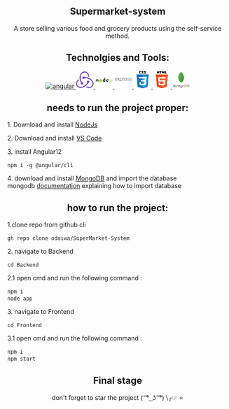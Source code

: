 <h2 align="center">Supermarket-system</h2>

<div align="center">A store selling various food and grocery products using the self-service method. </div>
<h2 align="center">Technolgies and Tools:</h2>
<p align="center"> <a href="https://angular.io" target="_blank" rel="noreferrer"> <img src="https://angular.io/assets/images/logos/angular/angular.svg" alt="angular" width="40" height="40"/> </a>
    <a href="https://redux.js.org" target="_blank" rel="noreferrer"> <img src="https://raw.githubusercontent.com/devicons/devicon/master/icons/redux/redux-original.svg" alt="redux" width="40" height="40"/> </a>
  <a href="https://nodejs.org" target="_blank" rel="noreferrer"> <img src="https://raw.githubusercontent.com/devicons/devicon/master/icons/nodejs/nodejs-original-wordmark.svg" alt="nodejs" width="40" height="40"/> </a> 
   <a href="https://expressjs.com" target="_blank" rel="noreferrer"> <img src="https://raw.githubusercontent.com/devicons/devicon/master/icons/express/express-original-wordmark.svg" alt="express" width="40" height="40"/> </a> 
  <a href="https://www.w3schools.com/css/" target="_blank" rel="noreferrer"> <img src="https://raw.githubusercontent.com/devicons/devicon/master/icons/css3/css3-original-wordmark.svg" alt="css3" width="40" height="40"/> </a> 
  <a href="https://www.w3.org/html/" target="_blank" rel="noreferrer"> <img src="https://raw.githubusercontent.com/devicons/devicon/master/icons/html5/html5-original-wordmark.svg" alt="html5" width="40" height="40"/> </a> 
  <a href="https://www.mongodb.com/" target="_blank" rel="noreferrer"> <img src="https://raw.githubusercontent.com/devicons/devicon/master/icons/mongodb/mongodb-original-wordmark.svg" alt="mongodb" width="40" height="40"/> </a>
 </p>

<h2 align="center">needs to run the project proper:</h2>
<div>
    <p>1. Download and install <a href="https://nodejs.org/dist/v16.13.1/node-v16.13.1-x64.msi">NodeJs</a>    </p>
</div>
<div>
    <p>2. Download and install <a href="https://code.visualstudio.com/download">VS Code</a> </p>
</div>
<div>
    <p>3. install Angular12  </p>

    npm i -g @angular/cli
</div>
<div>
    4. download and install <a href="https://www.mongodb.com/try/download/community">MongoDB</a> and import the database <br>
   mongodb <a href="https://docs.mongodb.com/compass/current/import-export/#import-and-export-data">documentation</a> explaining how to import database
 </div>  
    
    
<h2 align="center">how to run the project:</h2>
<div>
    <p>1.clone repo from github cli</p>
    
    gh repo clone odaiwa/SuperMarket-System
    
    
 </div>
<div>
    <p>2. navigate to Backend </p>
    
    
    cd Backend
    
    
</div>   
<div>
    <p>2.1 open cmd and run the following command : </p>  
    
    npm i
    node app
    
</div>

<div>
    <p>3. navigate to Frontend </p>  
    
    cd Frontend  
  
</div>
<div>
    <p>3.1 open cmd and run the following command : </p> 
    
    npm i   
    npm start
    
</div>
    
<h2 align="center">Final stage</h2>
<div align="center">
    <p>don't forget to star the project ( ͡ ͡° ͜ ʖ ͡ ͡°) \╭☞  ⭐</p>
</div>    
